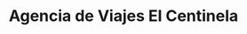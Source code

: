 ---
title: "Agencia de Viajes El Centinela"
url: /zapopan/agencia-de-viajes-el-centinela/
shop: agencia de viajes
---